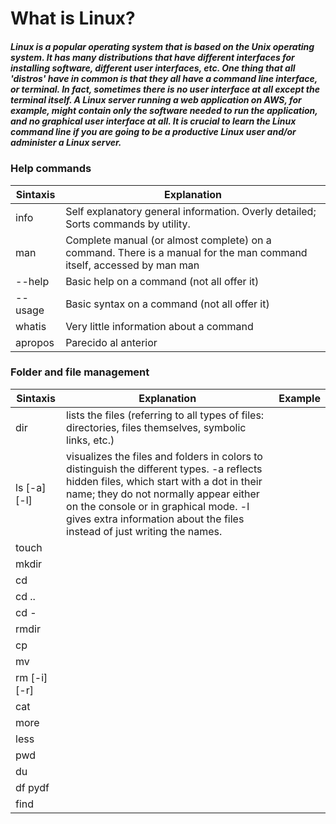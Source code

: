 # What is Linux?

##### Linux is a popular operating system that is based on the Unix operating system. It has many distributions that have different interfaces for installing software, different user interfaces, etc. One thing that all 'distros' have in common is that they all have a command line interface, or terminal. In fact, sometimes there is no user interface at all except the terminal itself. A Linux server running a web application on AWS, for example, might contain only the software needed to run the application, and no graphical user interface at all. It is crucial to learn the Linux command line if you are going to be a productive Linux user and/or administer a Linux server.

### Help commands

| Sintaxis | Explanation |
|-----------|-----------|
| info | Self explanatory general information. Overly detailed; Sorts commands by utility. |
| man <command> | Complete manual (or almost complete) on a command. There is a manual for the man command itself, accessed by man man |
| <command> --help | Basic help on a command (not all offer it) |
| <command> --usage | Basic syntax on a command (not all offer it) |
| whatis <command> | Very little information about a command |
| apropos <command> | Parecido al anterior |

### Folder and file management

| Sintaxis	 | Explanation | Example |
|-----------|-----------|-----------|
| dir | lists the files (referring to all types of files: directories, files themselves, symbolic links, etc.) |  |
| ls [-a] [-l] | visualizes the files and folders in colors to distinguish the different types. -a reflects hidden files, which start with a dot in their name; they do not normally appear either on the console or in graphical mode. -l gives extra information about the files instead of just writing the names. |  |
| touch <branch>	 |  |  |
| mkdir <branch>	 |  |  |
| cd <branch>	 |  |  |
| cd ..	 |  |  |
| cd - |  |  |
| rmdir <branch>	 |  |  |
| cp <origin> <destination> |  |  |
| mv <origin> <destination> |  |  |
| rm [-i] [-r] <branch> |  |  |
| cat <branch> |  |  |
| more <branch> |  |  |
| less <branch> |  |  |
| pwd |  |  |
| du |  |  |
| df pydf |  |  |
| find |  |  |





